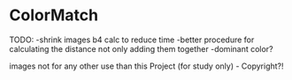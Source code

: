 # ColorMatch


TODO: 
-shrink images b4 calc to reduce time
-better procedure for calculating the distance not only adding them together
-dominant color?


images not for any other use than this Project (for study only) - Copyright?!